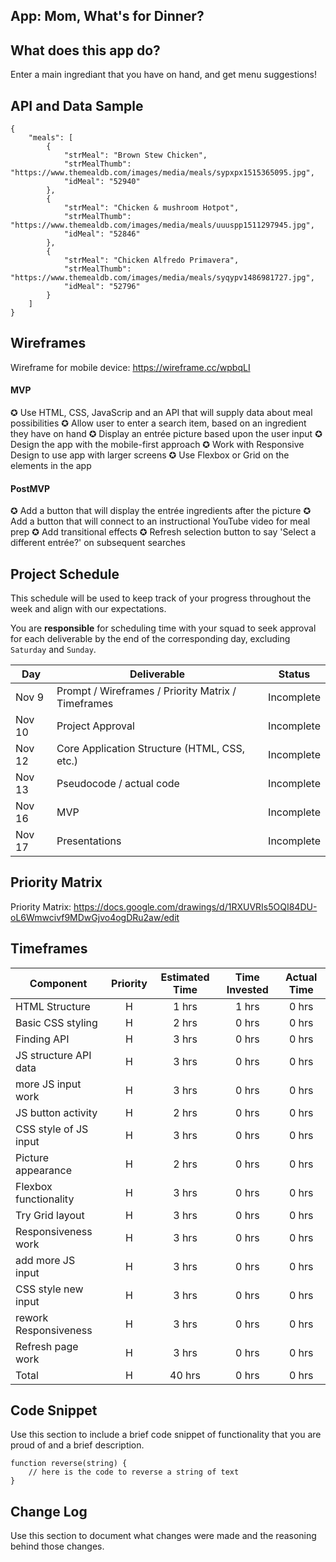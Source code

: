 ## App: Mom, What's for Dinner?

## What does this app do?

Enter a main ingrediant that you have on hand, and get menu suggestions!

## API and Data Sample

```
{
    "meals": [
        {
            "strMeal": "Brown Stew Chicken",
            "strMealThumb": "https://www.themealdb.com/images/media/meals/sypxpx1515365095.jpg",
            "idMeal": "52940"
        },
        {
            "strMeal": "Chicken & mushroom Hotpot",
            "strMealThumb": "https://www.themealdb.com/images/media/meals/uuuspp1511297945.jpg",
            "idMeal": "52846"
        },
        {
            "strMeal": "Chicken Alfredo Primavera",
            "strMealThumb": "https://www.themealdb.com/images/media/meals/syqypv1486981727.jpg",
            "idMeal": "52796"
        }
    ]
}
```

## Wireframes

Wireframe for mobile device:
https://wireframe.cc/wpbqLI

#### MVP

✪ Use HTML, CSS, JavaScrip and an API that will supply data about meal possibilities
✪ Allow user to enter a search item, based on an ingredient they have on hand
✪ Display an entrée picture based upon the user input
✪ Design the app with the mobile-first approach
✪ Work with Responsive Design to use app with larger screens
✪ Use Flexbox or Grid on the elements in the app

#### PostMVP

✪ Add a button that will display the entrée ingredients after the picture
✪ Add a button that will connect to an instructional YouTube video for meal prep
✪ Add transitional effects
✪ Refresh selection button to say 'Select a different entrée?' on subsequent searches

## Project Schedule

This schedule will be used to keep track of your progress throughout the week and align with our expectations.

You are **responsible** for scheduling time with your squad to seek approval for each deliverable by the end of the corresponding day, excluding `Saturday` and `Sunday`.

| Day    | Deliverable                                        | Status     |
| ------ | -------------------------------------------------- | ---------- |
| Nov 9  | Prompt / Wireframes / Priority Matrix / Timeframes | Incomplete |
| Nov 10 | Project Approval                                   | Incomplete |
| Nov 12 | Core Application Structure (HTML, CSS, etc.)       | Incomplete |
| Nov 13 | Pseudocode / actual code                           | Incomplete |
| Nov 16 | MVP                                                | Incomplete |
| Nov 17 | Presentations                                      | Incomplete |

## Priority Matrix

Priority Matrix:
https://docs.google.com/drawings/d/1RXUVRIs5OQI84DU-oL6Wmwcivf9MDwGjvo4ogDRu2aw/edit

## Timeframes

| Component             | Priority | Estimated Time | Time Invested | Actual Time |
| --------------------- | :------: | :------------: | :-----------: | :---------: |
| HTML Structure        |    H     |     1 hrs      |     1 hrs     |    0 hrs    |
| Basic CSS styling     |    H     |     2 hrs      |     0 hrs     |    0 hrs    |
| Finding API           |    H     |     3 hrs      |     0 hrs     |    0 hrs    |
| JS structure API data |    H     |     3 hrs      |     0 hrs     |    0 hrs    |
| more JS input work    |    H     |     3 hrs      |     0 hrs     |    0 hrs    |
| JS button activity    |    H     |     2 hrs      |     0 hrs     |    0 hrs    |
| CSS style of JS input |    H     |     3 hrs      |     0 hrs     |    0 hrs    |
| Picture appearance    |    H     |     2 hrs      |     0 hrs     |    0 hrs    |
| Flexbox functionality |    H     |     3 hrs      |     0 hrs     |    0 hrs    |
| Try Grid layout       |    H     |     3 hrs      |     0 hrs     |    0 hrs    |
| Responsiveness work   |    H     |     3 hrs      |     0 hrs     |    0 hrs    |
| add more JS input     |    H     |     3 hrs      |     0 hrs     |    0 hrs    |
| CSS style new input   |    H     |     3 hrs      |     0 hrs     |    0 hrs    |
| rework Responsiveness |    H     |     3 hrs      |     0 hrs     |    0 hrs    |
| Refresh page work     |    H     |     3 hrs      |     0 hrs     |    0 hrs    |
| Total                 |    H     |     40 hrs     |     0 hrs     |    0 hrs    |

## Code Snippet

Use this section to include a brief code snippet of functionality that you are proud of and a brief description.

```
function reverse(string) {
	// here is the code to reverse a string of text
}
```

## Change Log

Use this section to document what changes were made and the reasoning behind those changes.
